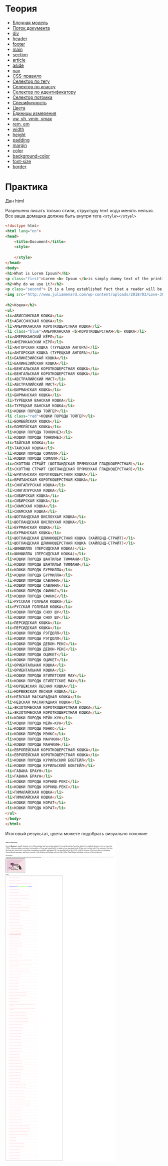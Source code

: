 # Теория

- [Блочная модель](https://doka.guide/css/box-model/)
- [Поток документа](https://doka.guide/html/flow/)
- [div](https://doka.guide/html/div/)
- [header](https://doka.guide/html/header/)
- [footer](https://doka.guide/html/footer/)
- [main](https://doka.guide/html/main/)
- [section](https://doka.guide/html/section/)
- [article](https://doka.guide/html/article/)
- [aside](https://doka.guide/html/aside/)
- [nav](https://doka.guide/html/nav/)
- [CSS-правило](https://doka.guide/css/css-rule/)
- [Селектор по тегу](https://doka.guide/css/tag-selector/)
- [Селектор по классу](https://doka.guide/css/class-selector/)
- [Селектор по идентификатору](https://doka.guide/css/id-selector/)
- [Селектор потомка](https://doka.guide/css/nesting-selector/)
- [Специфичность](https://doka.guide/css/specificity/)
- [Цвета ](https://doka.guide/css/web-colors/)
- [Единицы измерения](https://doka.guide/css/numeric-types/)
- [vw, vh, vmin, vmax](https://doka.guide/css/vw-vh/)
- [rem, em](https://doka.guide/css/rem-em/)
- [width](https://doka.guide/css/width/)
- [height](https://doka.guide/css/height/)
- [padding](https://doka.guide/css/padding/)
- [margin](https://doka.guide/css/margin/)
- [color](https://doka.guide/css/color/)
- [background-color](https://doka.guide/css/background-color/)
- [font-size](https://doka.guide/css/font-size/)
- [border](https://doka.guide/css/border/)



# Практика

Дан html

Разрешено писать только стили, структуру `html` кода менять нельзя. Все ваша домашка должна быть внутри тега `<style></styel>`

```html
<!doctype html>
<html lang="en">
<head>
    <title>Document</title>
    <style>

    </style>
</head>
<body>
<h1>What is Lorem Ipsum?</h1>
<p class="first">Lorem <b> Ipsum </b>is simply dummy text of the printing and typesetting industry. Lorem Ipsum has been the industry's standard dummy text ever since the 1500s, when an unknown printer took a galley of type and scrambled it to make a type specimen book. It has survived not only five centuries, but also the leap into electronic typesetting, remaining essentially unchanged. It was popularised in the 1960s with the release of Letraset sheets containing Lorem Ipsum passages, and more recently with desktop publishing software like Aldus PageMaker including versions of Lorem Ipsum.</p>
<h2>Why do we use it?</h2>
<p class="second"> It is a long established fact that a reader will be distracted by the readable content of a page when looking at its layout. The point of using Lorem Ipsum is that it has a more-or-less normal distribution of letters, as opposed to using 'Content here, content here', making it look like readable English. Many desktop publishing packages and web page editors now use Lorem Ipsum as their default model text, and a search for 'lorem ipsum' will uncover many web sites still in their infancy. Various versions have evolved over the years, sometimes by accident, sometimes on purpose (injected humour and the like).</p>
<img src="http://www.juliamenard.com/wp-content/uploads/2018/03/Love-300x213.png" alt="">

<h2>Кошки</h2>
<ul>
<li>АБИССИНСКАЯ КОШКА</li>
<li>АБИССИНСКАЯ КОШКА</li>
<li>АМЕРИКАНСКАЯ КОРОТКОШЕРСТНАЯ КОШКА</li>
<li class="blue">АМЕРИКАНСКАЯ <b>КОРОТКОШЕРСТНАЯ</b> КОШКА</li>
<li>АМЕРИКАНСКИЙ КЁРЛ</li>
<li>АМЕРИКАНСКИЙ КЁРЛ</li>
<li>АНГОРСКАЯ КОШКА (ТУРЕЦКАЯ АНГОРА)</li>
<li>АНГОРСКАЯ КОШКА (ТУРЕЦКАЯ АНГОРА)</li>
<li>БАЛИНЕЗИЙСКАЯ КОШКА</li>
<li>БАЛИНЕЗИЙСКАЯ КОШКА</li>
<li>БЕНГАЛЬСКАЯ КОРОТКОШЕРСТНАЯ КОШКА</li>
<li>БЕНГАЛЬСКАЯ КОРОТКОШЕРСТНАЯ КОШКА</li>
<li>АВСТРАЛИЙСКИЙ МИСТ</li>
<li>АВСТРАЛИЙСКИЙ МИСТ</li>
<li>БИРМАНСКАЯ КОШКА</li>
<li>БИРМАНСКАЯ КОШКА</li>
<li>ТУРЕЦКАЯ ВАНСКАЯ КОШКА</li>
<li>ТУРЕЦКАЯ ВАНСКАЯ КОШКА</li>
<li>КОШКИ ПОРОДЫ ТОЙГЕР</li>
<li class="red">КОШКИ ПОРОДЫ ТОЙГЕР</li>
<li>БОМБЕЙСКАЯ КОШКА</li>
<li>БОМБЕЙСКАЯ КОШКА</li>
<li>КОШКИ ПОРОДЫ ТОНКИНЕЗ</li>
<li>КОШКИ ПОРОДЫ ТОНКИНЕЗ</li>
<li>ТАЙСКАЯ КОШКА</li>
<li>ТАЙСКАЯ КОШКА</li>
<li>КОШКИ ПОРОДЫ СОМАЛИ</li>
<li>КОШКИ ПОРОДЫ СОМАЛИ</li>
<li>СКОТТИШ СТРАЙТ (ШОТЛАНДСКАЯ ПРЯМОУХАЯ ГЛАДКОШЕРСТНАЯ)</li>
<li>СКОТТИШ СТРАЙТ (ШОТЛАНДСКАЯ ПРЯМОУХАЯ ГЛАДКОШЕРСТНАЯ)</li>
<li>БРИТАНСКАЯ КОРОТКОШЕРСТНАЯ КОШКА</li>
<li>БРИТАНСКАЯ КОРОТКОШЕРСТНАЯ КОШКА</li>
<li>СИНГАПУРСКАЯ КОШКА</li>
<li>СИНГАПУРСКАЯ КОШКА</li>
<li>СИБИРСКАЯ КОШКА</li>
<li>СИБИРСКАЯ КОШКА</li>
<li>СИАМСКАЯ КОШКА</li>
<li>СИАМСКАЯ КОШКА</li>
<li>ШОТЛАНДСКАЯ ВИСЛОУХАЯ КОШКА</li>
<li>ШОТЛАНДСКАЯ ВИСЛОУХАЯ КОШКА</li>
<li>БУРМАНСКАЯ КОШКА</li>
<li>БУРМАНСКАЯ КОШКА</li>
<li>ШОТЛАНДСКАЯ ДЛИННОШЕРСТНАЯ КОШКА (ХАЙЛЕНД-СТРАЙТ)</li>
<li>ШОТЛАНДСКАЯ ДЛИННОШЕРСТНАЯ КОШКА (ХАЙЛЕНД-СТРАЙТ)</li>
<li>ШИНШИЛЛА (ПЕРСИДСКАЯ КОШКА)</li>
<li>ШИНШИЛЛА (ПЕРСИДСКАЯ КОШКА)</li>
<li>КОШКИ ПОРОДЫ ШАНТИЛЬИ ТИФФАНИ</li>
<li>КОШКИ ПОРОДЫ ШАНТИЛЬИ ТИФФАНИ</li>
<li>КОШКИ ПОРОДЫ БУРМИЛЛА</li>
<li>КОШКИ ПОРОДЫ БУРМИЛЛА</li>
<li>КОШКИ ПОРОДЫ САВАННА</li>
<li>КОШКИ ПОРОДЫ САВАННА</li>
<li>КОШКИ ПОРОДЫ СФИНКС</li>
<li>КОШКИ ПОРОДЫ СФИНКС</li>
<li>РУССКАЯ ГОЛУБАЯ КОШКА</li>
<li>РУССКАЯ ГОЛУБАЯ КОШКА</li>
<li>КОШКИ ПОРОДЫ СНОУ ШУ</li>
<li>КОШКИ ПОРОДЫ СНОУ ШУ</li>
<li>ПЕРСИДСКАЯ КОШКА</li>
<li>ПЕРСИДСКАЯ КОШКА</li>
<li>КОШКИ ПОРОДЫ РЭГДОЛЛ</li>
<li>КОШКИ ПОРОДЫ РЭГДОЛЛ</li>
<li>КОШКИ ПОРОДЫ ДЕВОН-РЕКС</li>
<li>КОШКИ ПОРОДЫ ДЕВОН-РЕКС</li>
<li>КОШКИ ПОРОДЫ ОЦИКЕТ</li>
<li>КОШКИ ПОРОДЫ ОЦИКЕТ</li>
<li>ОРИЕНТАЛЬНАЯ КОШКА</li>
<li>ОРИЕНТАЛЬНАЯ КОШКА</li>
<li>КОШКИ ПОРОДЫ ЕГИПЕТСКИЕ МАУ</li>
<li>КОШКИ ПОРОДЫ ЕГИПЕТСКИЕ МАУ</li>
<li>НОРВЕЖСКАЯ ЛЕСНАЯ КОШКА</li>
<li>НОРВЕЖСКАЯ ЛЕСНАЯ КОШКА</li>
<li>НЕВСКАЯ МАСКАРАДНАЯ КОШКА</li>
<li>НЕВСКАЯ МАСКАРАДНАЯ КОШКА</li>
<li>ЭКЗОТИЧЕСКАЯ КОРОТКОШЕРСТНАЯ КОШКА</li>
<li>ЭКЗОТИЧЕСКАЯ КОРОТКОШЕРСТНАЯ КОШКА</li>
<li>КОШКИ ПОРОДЫ МЕЙН-КУН</li>
<li>КОШКИ ПОРОДЫ МЕЙН-КУН</li>
<li>КОШКИ ПОРОДЫ МЭНКС</li>
<li>КОШКИ ПОРОДЫ МЭНКС</li>
<li>КОШКИ ПОРОДЫ МАНЧКИН</li>
<li>КОШКИ ПОРОДЫ МАНЧКИН</li>
<li>ЕВРОПЕЙСКАЯ КОРОТКОШЕРСТНАЯ КОШКА</li>
<li>ЕВРОПЕЙСКАЯ КОРОТКОШЕРСТНАЯ КОШКА</li>
<li>КОШКИ ПОРОДЫ КУРИЛЬСКИЙ БОБТЕЙЛ</li>
<li>КОШКИ ПОРОДЫ КУРИЛЬСКИЙ БОБТЕЙЛ</li>
<li>ГАВАНА БРАУН</li>
<li>ГАВАНА БРАУН</li>
<li>КОШКИ ПОРОДЫ КОРНИШ-РЕКС</li>
<li>КОШКИ ПОРОДЫ КОРНИШ-РЕКС</li>
<li>ГИМАЛАЙСКАЯ КОШКА</li>
<li>ГИМАЛАЙСКАЯ КОШКА</li>
<li>КОШКИ ПОРОДЫ КОРАТ</li>
<li>КОШКИ ПОРОДЫ КОРАТ</li>
</ul>
</body>
</html>

```
Итоговый результат, цвета можете подобрать визуально похожие

![img](../../slides/img/screencapture-file-D-js-index-html-2022-02-24-12_38_02.png)

